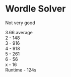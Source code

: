 # Wordle Solver
Not very good

3.66 average  
2 - 148  
3 - 916  
4 - 918  
5 - 261  
6 - 56  
x - 16  
Runtime - 124s  